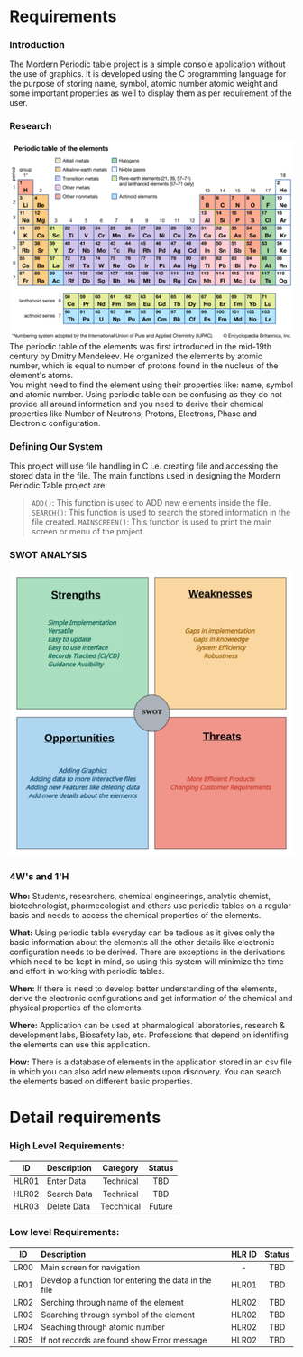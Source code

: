 # Requirements
### Introduction
The Mordern Periodic table project is a simple console application without the use of graphics. It is developed using the C programming language for the purpose of storing name, symbol, atomic number atomic weight and some important properties as well to display them as per requirement of the user.

### Research
![Periodic Table](https://github.com/KhubiThakkar/Periodic-Table/blob/req/6_ImagesAndVideos/periodic-table-elements.jpg)  
The periodic table of the elements was first introduced in the mid-19th century by Dmitry Mendeleev. He organized the elements by atomic number, which is equal to number of protons found in the nucleus of the element's atoms.  
You might need to find the element using their properties like: name, symbol and atomic number. Using periodic table can be confusing as they do not provide all around information and you need to derive their chemical properties like Number of Neutrons, Protons, Electrons, Phase and Electronic configuration.  

### Defining Our System
This project will use file handling in C i.e. creating file and accessing the stored data in the file. The main functions used in designing the Mordern Periodic Table project are: 
> `ADD()`: This function is used to ADD new elements inside the file.  
> `SEARCH()`: This function is used to search the stored information in the file created. 
> `MAINSCREEN()`: This function is used to print the main screen or menu of the project.

### SWOT ANALYSIS
![SWOT](https://github.com/KhubiThakkar/Periodic-Table/blob/req/6_ImagesAndVideos/SWOT.png)

### 4W's and 1'H
**Who:**
Students, researchers, chemical engineerings, analytic chemist, biotechnologist, pharmecologist and others use periodic tables on a regular basis and needs to access the chemical properties of the elements.

**What:**
Using periodic table everyday can be tedious as it gives only the basic information about the elements all the other details like electronic configuration needs to be derived. There are exceptions in the derivations which need to be kept in mind, so using this system will minimize the time and effort in working with periodic tables.

**When:**
If there is need to develop better understanding of the elements, derive the electronic configurations and get information of the chemical and physical properties of the elements. 

**Where:**
Application can be used at pharmalogical laboratories, research & development labs, Biosafety lab, etc. Professions that depend on identifing the elements can use this application.

**How:**
There is a database of elements in the application stored in an csv file in which you can also add new elements upon discovery. You can search the elements based on different basic properties.

# Detail requirements
### High Level Requirements:
ID | Description | Category | Status
:---: | :--- | :---: | :---:
HLR01 | Enter Data | Technical | TBD
HLR02 | Search Data | Technical | TBD
HLR03 | Delete Data | Tecchnical | Future
 

### Low level Requirements:
ID | Description | HLR ID | Status
:---: | :--- | :---: | :---:
LR00 | Main screen for navigation |-|TBD
LR01 | Develop a function for entering the data in the file | HLR01 |TBD
LR02 | Serching through name of the element | HLR02 | TBD
LR03 | Searching through symbol of the element | HLR02 | TBD
LR04 | Seaching through atomic number | HLR02 | TBD
LR05 | If not records are found show Error message | HLR02 | TBD

